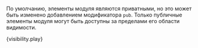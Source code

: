 По умолчанию, элементы модуля являются приватными, но это может быть изменено добавлением модификатора `pub`. Только публичные элементы модуля могут быть доступны за пределами его области видимости.

{visibility.play}
